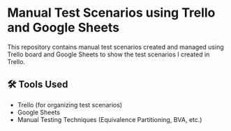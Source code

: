 # Manual Test Scenarios using Trello and Google Sheets 

This repository contains  manual test scenarios created and managed using Trello board and Google Sheets to show the test scenarios I created in Trello.  
 

## 🛠 Tools Used

- Trello (for organizing test scenarios)
- Google Sheets 
- Manual Testing Techniques (Equivalence Partitioning, BVA, etc.)
  
